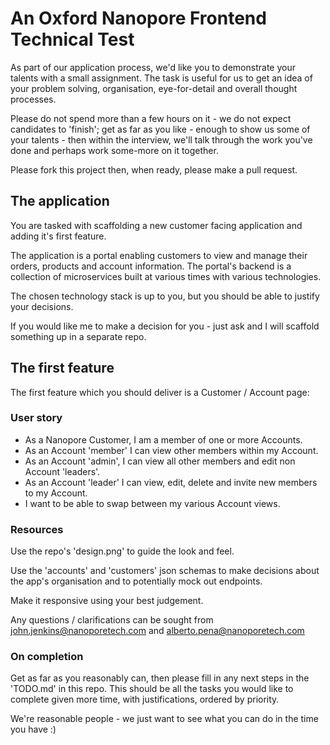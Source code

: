 # An Oxford Nanopore Frontend Technical Test

As part of our application process, we'd like you to demonstrate your talents with a small assignment. 
The task is useful for us to get an idea of your problem solving, organisation, eye-for-detail and overall thought processes. 

Please do not spend more than a few hours on it - we do not expect candidates to 'finish'; 
get as far as you like - enough to show us some of your talents - then within the interview, 
we'll talk through the work you've done and perhaps work some-more on it together. 

Please fork this project then, when ready, please make a pull request.

## The application

You are tasked with scaffolding a new customer facing application and adding it's first feature.

The application is a portal enabling customers to view and manage their orders, products and account information.
The portal's backend is a collection of microservices built at various times with various technologies.

The chosen technology stack is up to you, but you should be able to justify your decisions.

If you would like me to make a decision for you - just ask and I will scaffold something up in a separate repo.

## The first feature

The first feature which you should deliver is a Customer / Account page:

### User story

- As a Nanopore Customer, I am a member of one or more Accounts.
- As an Account 'member' I can view other members within my Account.
- As an Account 'admin', I can view all other members and edit non Account 'leaders'.
- As an Account 'leader' I can view, edit, delete and invite new members to my Account.
- I want to be able to swap between my various Account views.

### Resources

Use the repo's 'design.png' to guide the look and feel.

Use the 'accounts' and 'customers' json schemas to make decisions about the app's organisation and to potentially mock out endpoints.

Make it responsive using your best judgement.

Any questions / clarifications can be sought from john.jenkins@nanoporetech.com and alberto.pena@nanoporetech.com

### On completion

Get as far as you reasonably can, then please fill in any next steps in the 'TODO.md' in this repo.
This should be all the tasks you would like to complete given more time, with justifications, ordered by priority.

We're reasonable people - we just want to see what you can do in the time you have :) 
